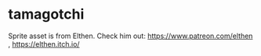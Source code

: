 # tamagotchi

Sprite asset is from Elthen. Check him out: https://www.patreon.com/elthen , https://elthen.itch.io/
